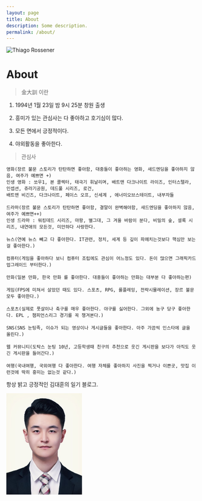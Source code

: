 ```yaml
---
layout: page
title: About
description: Some description.
permalink: /about/
---
```


<img class="img-rounded" src="/assets/img/uploads/가족2.png" alt="Thiago Rossener" width="200">

# About

> 金大訓 이란

1. 1994년 1월 23일 밤 9시 25분 창원 출생

2. 흥미가 있는 관심사는 다 좋아하고 호기심이 많다.

3. 모든 면에서 긍정적이다.

4. 야외활동을 좋아한다.

> 관심사

```
영화(장르 불문 스토리가 탄탄하면 좋아함, 대중들이 좋아하는 영화, 새드엔딩을 좋아하지 않음, 여주가 예쁘면 +)
인생 영화 : 쏘우1, 본 콜렉터, 태극기 휘날리며, 배트맨 다크나이트 라이즈, 인터스텔라, 인셉션, 쥬라기공원, 데드풀 시리즈, 로건,
배트맨 비긴즈, 다크나이트, 페이스 오프, 신세계 , 에너미오브스테이트, 내부자들

드라마(장르 불문 스토리가 탄탄하면 좋아함, 결말이 완벽해야함, 새드엔딩을 좋아하지 않음, 여주가 예쁘면++)
인생 드라마 : 워킹데드 시리즈, 마왕, 별그대, 그 겨울 바람이 분다, 비밀의 숲, 셜록 시리즈, 내연애의 모든것, 미안하다 사랑한다.

뉴스(연예 뉴스 빼고 다 좋아한다. IT관련, 정치, 세계 등 깊이 파헤치는것보다 핵심만 보는걸 좋아한다.)

컴퓨터(게임을 좋아하다 보니 컴퓨터 조립에도 관심이 어느정도 있다. 돈이 많으면 그래픽카드 업그레이드 부터한다.)

만화(일본 만화, 한국 만화 를 좋아한다. 대중들이 좋아하는 만화는 대부분 다 좋아하는편)

게임(FPS에 미쳐서 살았던 때도 있다. 스포츠, RPG, 롤플레잉, 전략시뮬레이션, 장르 불문 모두 좋아한다.)

스포츠(실제로 풋살이나 축구를 매우 좋아한다. 야구를 싫어한다. 그외에 농구 당구 좋아한다. EPL , 챔피언스리그 경기를 꼭 챙겨본다.)

SNS(SNS 눈팅족, 이슈가 되는 영상이나 게시글들을 좋아한다. 아주 가끔씩 인스타에 글을 올린다.)

웹 커뮤니티(도탁스 눈팅 10년, 고등학생때 친구의 추천으로 웃긴 게시판을 보다가 아직도 웃긴 게시판을 들어간다.)

여행(국내여행, 국외여행 다 좋아한다. 여행 자체를 좋아하지 사진을 찍거나 이쁜곳, 맛집 이런것에 딱히 흥미는 없는것 같다.)

```

항상 밝고 긍정적인 김대훈의 일기 블로그.

<img class="img-rounded" src="/assets/img/uploads/대훈2.jpg" alt="Thiago Rossener" width="200">
